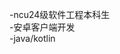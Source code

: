  -ncu24级软件工程本科生  
 -安卓客户端开发  
 -java/kotlin  

<!---
wwb-cloud/wwb-cloud is a ✨ special ✨ repository because its `README.md` (this file) appears on your GitHub profile.
You can click the Preview link to take a look at your changes.
--->
